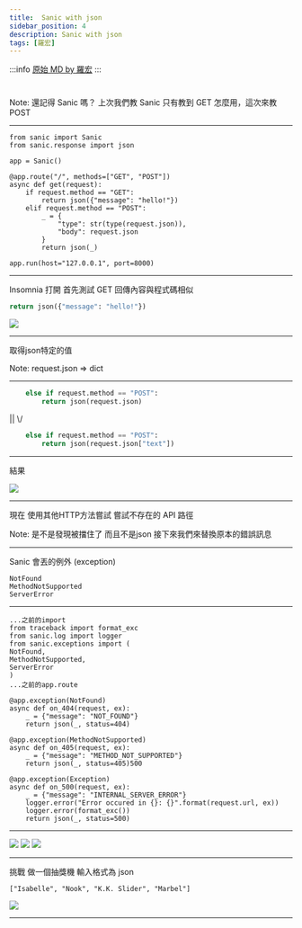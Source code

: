 ```yaml
---
title:  Sanic with json
sidebar_position: 4
description: Sanic with json
tags: [羅宏]
---
```


:::info
[原始 MD by 羅宏](https://hackmd.io/@YunNet21st/SJmT6FdUL#/)
:::


# 



Note: 還記得 Sanic 嗎？
上次我們教 Sanic 只有教到 GET 怎麼用，這次來教 POST

---

```python=
from sanic import Sanic
from sanic.response import json

app = Sanic()

@app.route("/", methods=["GET", "POST"])
async def get(request):
    if request.method == "GET":
        return json({"message": "hello!"})
    elif request.method == "POST":
        _ = {
            "type": str(type(request.json)),
            "body": request.json
        }
        return json(_)

app.run(host="127.0.0.1", port=8000)
```

---

Insomnia 打開
首先測試 GET
回傳內容與程式碼相似
```py
return json({"message": "hello!"})
```
![](https://i.imgur.com/DPUy8Ms.png)

---

取得json特定的值

Note: request.json => dict

---

```python
    else if request.method == "POST":
        return json(request.json)
```
||
\\/
```python
    else if request.method == "POST":
        return json(request.json["text"])
```

---
結果

![](https://i.imgur.com/QxPErgT.png)

---

現在
使用其他HTTP方法嘗試
嘗試不存在的 API 路徑

Note: 是不是發現被擋住了
而且不是json
接下來我們來替換原本的錯誤訊息

---

Sanic 會丟的例外 (exception)

```=
NotFound
MethodNotSupported
ServerError
```

---

```python=
...之前的import
from traceback import format_exc
from sanic.log import logger
from sanic.exceptions import (
NotFound, 
MethodNotSupported, 
ServerError
)
...之前的app.route

@app.exception(NotFound)
async def on_404(request, ex):
    _ = {"message": "NOT_FOUND"}
    return json(_, status=404)
    
@app.exception(MethodNotSupported)
async def on_405(request, ex):
    _ = {"message": "METHOD_NOT_SUPPORTED"}
    return json(_, status=405)500
    
@app.exception(Exception)
async def on_500(request, ex):
    _ = {"message": "INTERNAL_SERVER_ERROR"}
    logger.error("Error occured in {}: {}".format(request.url, ex))
    logger.error(format_exc())
    return json(_, status=500)
```

---

![](https://i.imgur.com/0rWyGKv.png)
![](https://i.imgur.com/NvbkcuN.png)
![](https://i.imgur.com/LocTezb.png)


---

挑戰
做一個抽獎機
輸入格式為 json
```json=
["Isabelle", "Nook", "K.K. Slider", "Marbel"]
```

![](https://i.imgur.com/EcXBc8j.png)

---

